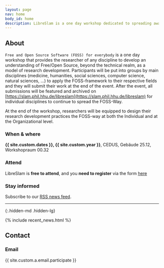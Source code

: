 ```yaml
---
layout: page
nav: home
body_id: home
description: LibreSlam is a one day workshop dedicated to spreading awareness and knowledge about Free and Open-source software (FOSS).
---
```


<div class="row"><div class="col-md-4 col-md-push-8" markdown="1">

## About


`Free and Open Source Software (FOSS) for everybody` is a one day workshop that provides the researcher of any discipline to develop an understanding of Free/Open Source, beyond the technical realm, as a model of research development. Participants will be put into groups by main disciplines (medicine, humanities, social sciences, computer science, natural sciences, ...) to apply the FOSS-framework to their respective fields and they will submit their work at the end of the event. After the event, all submissions will be featured and archived on [https://slam.phil.hhu.de/libreslam](https://slam.phil.hhu.de/libreslam) for individual disciplines to continue to spread the FOSS-Way.

At the end of the workshop, researchers will be equipped to design their research development practices the FOSS-way at both the Individual and at the Organizational level.

### When & where

**{{ site.custom.dates }}, {{ site.custom.year }}**, CEDUS, Gebäude 25.12, Workshopraum 00.32

### Attend

LibreSlam is **free to attend**, and you **need to register** via the form <a href="https://cryptpad.fr/form/#/2/form/view/WYNHM9qv75O7NPWYasELohmQrMpi11vfbR7hRGHNmMo/">here</a>


<!--
You may optionally [register]({{ site.custom.url.register }}).
This gives us more accurate estimates of attendance, which help us raise money for the conference.
The registration system is free / libre / open source software and we promise to protect your data.
-->

### Stay informed

Subscribe to our [RSS news feed](/feed.xml).

---
{:.hidden-md .hidden-lg}

</div><div class="col-md-8 col-md-pull-4">

{% include recent_news.html %}

</div></div><div class="row"><div class="col-md-4" markdown="1">

## Contact

### Email

{{ site.custom.a.email.participate }}


</div><div class="col-md-4" markdown="1">

</div><div class="col-md-4" markdown="1">

</div></div>
